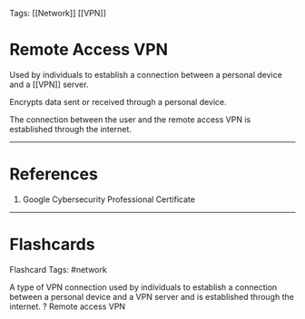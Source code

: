 Tags: [[Network]] [[VPN]]
# Remote Access VPN

Used by individuals to establish a connection between a personal device and a [[VPN]] server.

Encrypts data sent or received through a personal device.

The connection between the user and the remote access VPN is established through the internet.

---
# References

1. Google Cybersecurity Professional Certificate

---
# Flashcards

Flashcard Tags: #network 

A type of VPN connection used by individuals to establish a connection between a personal device and a VPN server and is established through the internet.
?
Remote access VPN
<!--SR:!2024-05-12,1,230-->